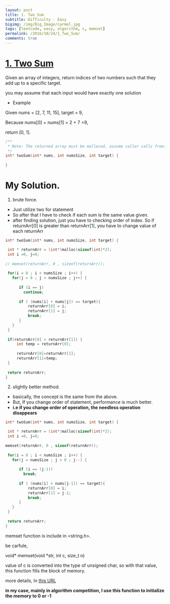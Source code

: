 ```yaml
---
layout: post
title: 1. Two Sum
subtitle: Difficulty - Easy
bigimg: /img/Big_Image/carmel.jpg
tags: [leetcode, easy, algorithm, c, memset]
permalink: /2016/10/24/1_Two_Sum/
comments: true
---
```

 
# [1. Two Sum](https://leetcode.com/problems/two-sum/)
 
Given an array of integers, return indices of two numbers such that they add up to a specific target. 
 
you may assume that each input would have exactly one solution  

 - Example
 
  Given nums = [2, 7, 11, 15], target = 9, 
  
  Because nums[0] + nums[1] = 2 + 7 =9, 
  
  return [0, 1].

```c
/**
 * Note: The returned array must be malloced, assume caller calls free().
 */
int* twoSum(int* nums, int numsSize, int target) {
    
}
```

# My Solution. 

 1. brute force.
 
  - Just utilize two for statement 
  - So after that I have to check if each sum is the same value given.
  - after finding solution, just you have to checking order of index. 
   So if returnArr[0] is greater than  returnArr[1], you have to change value of each returnArr 
 
```c
int* twoSum(int* nums, int numsSize, int target) {

 int * returnArr = (int*)malloc(sizeof(int)*2);
 int i =0, j=0;
 
// memset(returnArr, 0 , sizeof(returnArr)); 
 
 for(i = 0 ; i < numsSize ; i++) {
   for(j = 0 ; j < numsSize ; j++) {
   
      if (i == j)
        continue; 
      
      if ( (nums[i] + nums[j]) == target){
          returnArr[0] = i;
          returnArr[1] = j;
          break;
      }
   }
 }
 
 if(returnArr[0] > returnArr[1]) {
     int temp = returnArr[0];
     
     returnArr[0]=returnArr[1];
     returnArr[1]=temp;
 }
  
 return returnArr;
}  
```

 2. slightly better method. 
 
  - basically, the concept is the same from the above. 
  - But, If you change order of statement, performance is much better.
  - **i.e if you change order of operation, the needless operation disappears**
  

```c
int* twoSum(int* nums, int numsSize, int target) {

 int * returnArr = (int*)malloc(sizeof(int)*2);
 int i =0, j=0;
 
memset(returnArr, 0 , sizeof(returnArr)); 
 
 for(i = 0 ; i < numsSize ; i++) {
   for(j = numsSize ; j > 0 ; j--) {
   
      if (i == (j-1))
        break; 
      
      if ( (nums[i] + nums[j-1]) == target){
          returnArr[0] = i;
          returnArr[1] = j-1;
          break;
      }
   }
 }
   
 return returnArr;
}  
```  
   memset function is include in <string.h>.
   
   be carfule, 
   
   void* memset(void *str, int c, size_t n) 
   
   value of c is converted into the type of unsigned char, so with that value, this function fills the block of memory.
   
   more details, In [this URL](https://www.tutorialspoint.com/c_standard_library/c_function_memset.htm)
   
   **in my case, mainly in algorithm competition, I use this function to initialize the memory to 0 or -1**
